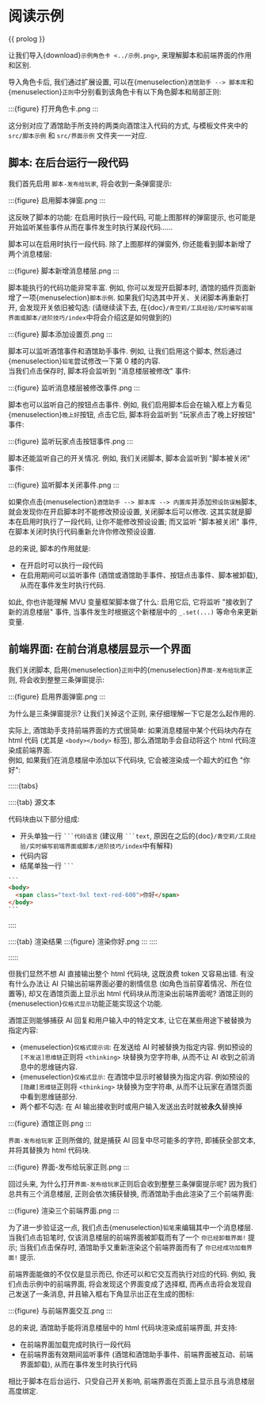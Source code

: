 # 阅读示例

{{ prolog }}

让我们导入{download}`示例角色卡 <../示例.png>`, 来理解脚本和前端界面的作用和区别.

导入角色卡后, 我们通过扩展设置, 可以在{menuselection}`酒馆助手 --> 脚本库`和{menuselection}`正则`中分别看到该角色卡有以下角色脚本和局部正则:

:::{figure} 打开角色卡.png
:::

这分别对应了酒馆助手所支持的两类向酒馆注入代码的方式, 与模板文件夹中的 `src/脚本示例` 和 `src/界面示例` 文件夹一一对应.

## 脚本: 在后台运行一段代码

我们首先启用 `脚本-发布给玩家`, 将会收到一条弹窗提示:

:::{figure} 启用脚本弹窗.png
:::

这反映了脚本的功能: 在启用时执行一段代码, 可能上图那样的弹窗提示, 也可能是开始监听某些事件从而在事件发生时执行某段代码……

脚本可以在启用时执行一段代码. 除了上图那样的弹窗外, 你还能看到脚本新增了两个消息楼层:

:::{figure} 脚本新增消息楼层.png
:::

脚本能执行的代码功能非常丰富. 例如, 你可以发现开启脚本时, 酒馆的插件页面新增了一项{menuselection}`脚本示例`. 如果我们勾选其中开关、关闭脚本再重新打开, 会发现开关依旧被勾选: (请继续读下去, 在{doc}`/青空莉/工具经验/实时编写前端界面或脚本/进阶技巧/index`中将会介绍这是如何做到的)

:::{figure} 脚本添加设置页.png
:::

脚本可以监听酒馆事件和酒馆助手事件. 例如, 让我们启用这个脚本, 然后通过{menuselection}`铅笔`尝试修改一下第 0 楼的内容. \
当我们点击保存时, 脚本将会监听到 "消息楼层被修改" 事件:

:::{figure} 监听消息楼层被修改事件.png
:::

脚本也可以监听自己的按钮点击事件. 例如, 我们启用脚本后会在输入框上方看见{menuselection}`晚上好`按钮, 点击它后, 脚本将会监听到 "玩家点击了晚上好按钮" 事件:

:::{figure} 监听玩家点击按钮事件.png
:::

脚本还能监听自己的开关情况. 例如, 我们关闭脚本, 脚本会监听到 "脚本被关闭" 事件:

:::{figure} 监听脚本关闭事件.png
:::

如果你点击{menuselection}`酒馆助手 --> 脚本库 --> 内置库`并添加`预设防误触`脚本, 就会发现你在开启脚本时不能修改预设设置, 关闭脚本后可以修改. 这其实就是脚本在启用时执行了一段代码, 让你不能修改预设设置; 而又监听 "脚本被关闭" 事件, 在脚本关闭时执行代码重新允许你修改预设设置.

总的来说, 脚本的作用就是:

- 在开启时可以执行一段代码
- 在启用期间可以监听事件 (酒馆或酒馆助手事件、按钮点击事件、脚本被卸载), 从而在事件发生时执行代码.

如此, 你也许能理解 MVU 变量框架脚本做了什么: 启用它后, 它将监听 "接收到了新的消息楼层" 事件, 当事件发生时根据这个新楼层中的 `_.set(...)` 等命令来更新变量.

## 前端界面: 在前台消息楼层显示一个界面

我们关闭脚本, 启用{menuselection}`正则`中的{menuselection}`界面-发布给玩家`正则, 将会收到整整三条弹窗提示:

:::{figure} 启用界面弹窗.png
:::

为什么是三条弹窗提示? 让我们关掉这个正则, 来仔细理解一下它是怎么起作用的.

实际上, 酒馆助手支持前端界面的方式很简单: 如果消息楼层中某个代码块内存在 html 代码 (尤其是 `<body></body>` 标签), 那么酒馆助手会自动将这个 html 代码渲染成前端界面. \
例如, 如果我们在消息楼层中添加以下代码块, 它会被渲染成一个超大的红色 "你好":

:::::{tabs}

::::{tab} 源文本

代码块由以下部分组成:

- 开头单独一行 <code class="docutils literal notranslate">\`\`\`代码语言</code> (建议用 <code class="docutils literal notranslate">\`\`\`text</code>, 原因在之后的{doc}`/青空莉/工具经验/实时编写前端界面或脚本/进阶技巧/index`中有解释)
- 代码内容
- 结尾单独一行 <code class="docutils literal notranslate">\`\`\`</code>

````html
```
<body>
  <span class="text-9xl text-red-600">你好</span>
</body>
```
````

::::

::::{tab} 渲染结果
:::{figure} 渲染你好.png
:::
::::

:::::

但我们显然不想 AI 直接输出整个 html 代码块, 这既浪费 token 又容易出错. 有没有什么办法让 AI 只输出前端界面必要的剧情信息 (如角色当前穿着情况、所在位置等), 却又在酒馆页面上显示出 html 代码块从而渲染出前端界面呢? 酒馆正则的{menuselection}`仅格式显示`功能正能实现这个功能.

酒馆正则能够捕获 AI 回复和用户输入中的特定文本, 让它在某些用途下被替换为指定内容:

- {menuselection}`仅格式提示词`: 在发送给 AI 时被替换为指定内容. 例如预设的`[不发送]思维链`正则将 `<thinking>` 块替换为空字符串, 从而不让 AI 收到之前消息中的思维链内容.
- {menuselection}`仅格式显示`: 在酒馆中显示时被替换为指定内容. 例如预设的`[隐藏]思维链`正则将 `<thinking>` 块替换为空字符串, 从而不让玩家在酒馆页面中看到思维链部分.
- 两个都不勾选: 在 AI 输出接收到时或用户输入发送出去时就被**永久**替换掉

:::{figure} 酒馆正则.png
:::

`界面-发布给玩家` 正则所做的, 就是捕获 AI 回复中尽可能多的字符, 即捕获全部文本, 并将其替换为 html 代码块.

:::{figure} 界面-发布给玩家正则.png
:::

回过头来, 为什么打开`界面-发布给玩家`正则后会收到整整三条弹窗提示呢? 因为我们总共有三个消息楼层, 正则会依次捕获替换, 而酒馆助手由此渲染了三个前端界面:

:::{figure} 渲染三个前端界面.png
:::

为了进一步验证这一点, 我们点击{menuselection}`铅笔`来编辑其中一个消息楼层. 当我们点击铅笔时, 仅该消息楼层的前端界面被卸载而有了一个 `你已经卸载界面!` 提示; 当我们点击保存时, 酒馆助手又重新渲染这个前端界面而有了 `你已经成功加载界面!` 提示.

前端界面能做的不仅仅是显示而已, 你还可以和它交互而执行对应的代码. 例如, 我们点击示例中的前端界面, 将会发现这个界面变成了选择框, 而再点击将会发现自己发送了一条消息, 并且输入框右下角显示出正在生成的图标:

:::{figure} 与前端界面交互.png
:::

总的来说, 酒馆助手能将消息楼层中的 html 代码块渲染成前端界面, 并支持:

- 在前端界面加载完成时执行一段代码
- 在前端界面有效期间监听事件 (酒馆和酒馆助手事件、前端界面被互动、前端界面卸载), 从而在事件发生时执行代码

相比于脚本在后台运行、只受自己开关影响, 前端界面在页面上显示且与消息楼层高度绑定.
